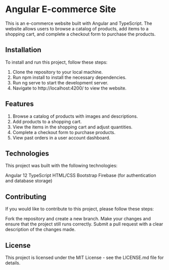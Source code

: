 # Angular E-commerce Site

This is an e-commerce website built with Angular and TypeScript. The website allows users to browse a catalog of products, add items to a shopping cart, and complete a checkout form to purchase the products.

## Installation

To install and run this project, follow these steps:

1. Clone the repository to your local machine.
2. Run npm install to install the necessary dependencies.
3. Run ng serve to start the development server.
4. Navigate to http://localhost:4200/ to view the website.

## Features

1. Browse a catalog of products with images and descriptions.
2. Add products to a shopping cart.
3. View the items in the shopping cart and adjust quantities.
4. Complete a checkout form to purchase products.
5. View past orders in a user account dashboard.

## Technologies

This project was built with the following technologies:

Angular 12
TypeScript
HTML/CSS
Bootstrap
Firebase (for authentication and database storage)

## Contributing

If you would like to contribute to this project, please follow these steps:

Fork the repository and create a new branch.
Make your changes and ensure that the project still runs correctly.
Submit a pull request with a clear description of the changes made.

## License

This project is licensed under the MIT License - see the LICENSE.md file for details.
